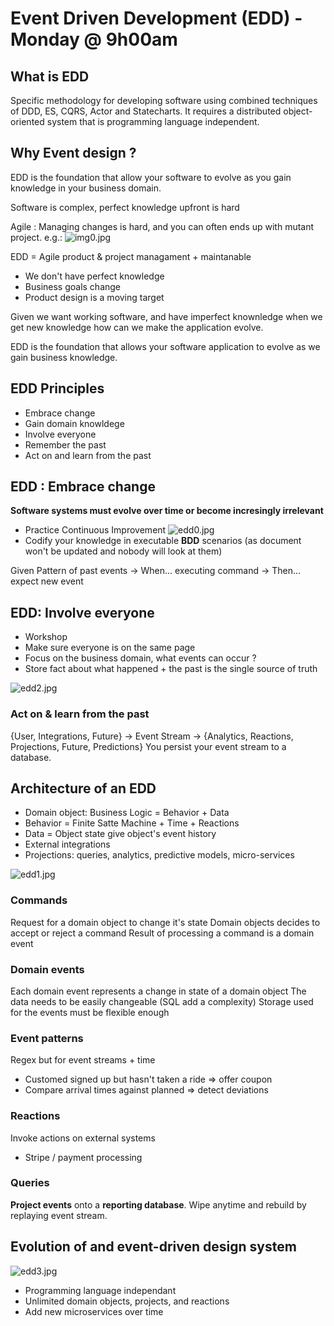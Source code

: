 # Event Driven Development (EDD) - Monday @ 9h00am
## What is EDD
Specific methodology for developing software using combined techniques of DDD, ES, CQRS, Actor and Statecharts. It requires a distributed object-oriented system that is programming language independent.

## Why Event design ?
EDD is the foundation that allow your software to evolve as you gain knowledge in your business domain.

Software is complex, perfect knowledge upfront is hard

Agile : Managing changes is hard, and you can often ends up with mutant project. e.g.:
![img0.jpg](img0.jpg)

EDD = Agile product & project managament + maintanable

- We don't have perfect knowledge
- Business goals change
- Product design is a moving target

Given we want working software, and have imperfect knownledge when we get new knowledge how can we make the application evolve.

EDD is the foundation that allows your software application to evolve as we gain business knowledge.

## EDD Principles
- Embrace change
- Gain domain knowldege
- Involve everyone
- Remember the past
- Act on and learn from the past

## EDD : Embrace change
**Software systems must evolve over time or become incresingly irrelevant**

- Practice Continuous Improvement
![edd0.jpg](edd0.jpg)
- Codify your knowledge in executable **BDD** scenarios (as document won't be updated and nobody will look at them)

Given Pattern of past events -> When... executing command -> Then... expect new event

## EDD: Involve everyone
- Workshop
- Make sure everyone is on the same page
- Focus on the business domain, what events can occur ?
- Store fact about what happened + the past is the single source of truth

![edd2.jpg](edd2.jpg)

### Act on & learn from the past
{User, Integrations, Future} -> Event Stream -> {Analytics, Reactions, Projections, Future, Predictions}
You persist your event stream to a database.

## Architecture of an EDD
- Domain object: Business Logic = Behavior + Data
- Behavior = Finite Satte Machine + Time + Reactions
- Data = Object state give object's event history
- External integrations
- Projections: queries, analytics, predictive models, micro-services

![edd1.jpg](edd1.jpg)

### Commands
Request for a domain object to change it's state
Domain objects decides to accept or reject a command
Result of processing a command is a domain event

### Domain events
Each domain event represents a change in state of a domain object
The data needs to be easily changeable (SQL add a complexity)
Storage used for the events must be flexible enough

### Event patterns
Regex but for event streams + time
- Customed signed up but hasn't taken a ride => offer coupon
- Compare arrival times against planned => detect deviations

### Reactions
Invoke actions on external systems
- Stripe / payment processing

### Queries
**Project events** onto a **reporting database**.
Wipe anytime and rebuild by replaying event stream.

## Evolution of and event-driven design system
![edd3.jpg](edd3.jpg)
- Programming language independant
- Unlimited domain objects, projects, and reactions
- Add new microservices over time

